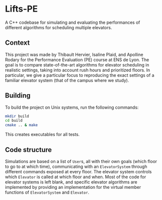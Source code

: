 # Lifts-PE

A C++ codebase for simulating and evaluating the performances of different algorithms for scheduling multiple elevators.

## Context

This project was made by Thibault Hervier, Isaline Plaid, and Apolline Rodary for the Performance Evaluation (PE) course at ENS de Lyon. The goal is to compare state-of-the-art algorithms for elevator scheduling in realistic settings, taking into account rush hours and prioritized floors. In particular, we give a particular focus to reproducing the exact settings of a familiar elevator system (that of the campus where we study).

## Building

To build the project on Unix systems, run the following commands:
```sh
mkdir build
cd build
cmake .. & make
```
This creates executables for all tests.

## Code structure

Simulations are based on a list of `User`s, all with their own goals (which floor to go to at which time), communicating with an `ElevatorSystem` through different commands exposed at every floor. The elevator system controls which `Elevator` is called at which floor and when. Most of the code for elevator systems is left blank, and specific elevator algorithms are implemented by providing an implementation for the virtual member functions of `ElevatorSystem` and `Elevator`.
